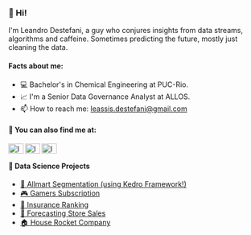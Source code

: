 ### 👋 Hi!

I'm Leandro Destefani, a guy who conjures insights from data streams, algorithms and caffeine. Sometimes predicting the future, mostly just cleaning the data. 

#### Facts about me:

- 💻 Bachelor's in Chemical Engineering at PUC-Rio.
- 📈 I'm a Senior Data Governance Analyst at ALLOS.
- 📫 How to reach me: leassis.destefani@gmail.com

#### 🔗 You can also find me at:

<a href="https://www.linkedin.com/in/leandrodestefani/" target="_blank"><img align="left" src="https://raw.githubusercontent.com/rahuldkjain/github-profile-readme-generator/master/src/images/icons/Social/linked-in-alt.svg" alt="leandroassis" height="20" width="30" /></a>
<a href="https://www.kaggle.com/leandrodestefani" target="_blank"><img align="left" src="https://cdn4.iconfinder.com/data/icons/logos-and-brands/512/189_Kaggle_logo_logos-512.png" alt="leandroassis" height="20" width="30" /></a>
<a href="https://medium.com/@leandrodestefani" target="_blank"><img align="left" src="https://raw.githubusercontent.com/rahuldkjain/github-profile-readme-generator/master/src/images/icons/Social/medium.svg" alt="leandroassis" height="20" width="30" /></a>
<br>

#### 🎨 Data Science Projects

* [🚀 Allmart Segmentation (using Kedro Framework!)](https://github.com/leassis91/allmart)
* [🎮 Gamers Subscription](https://github.com/leassis91/previsao_assinatura/)
* [🚗 Insurance Ranking](https://github.com/leassis91/health_insurance/)
* [🏪 Forecasting Store Sales](https://github.com/leassis91/rossmann_store/)
* [🏠 House Rocket Company](https://github.com/leassis91/Portfolio_Projects/tree/main/Insights_Projects/HouseRocketEDA)
